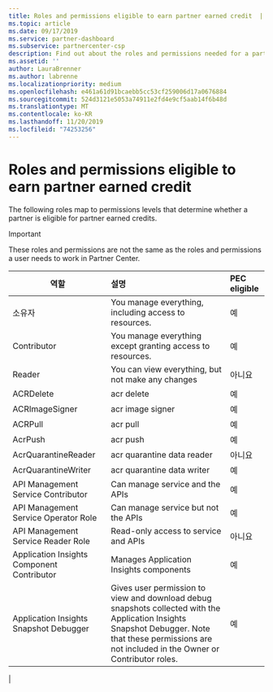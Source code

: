 ```yaml
---
title: Roles and permissions eligible to earn partner earned credit  | Partner Center
ms.topic: article
ms.date: 09/17/2019
ms.service: partner-dashboard
ms.subservice: partnercenter-csp
description: Find out about the roles and permissions needed for a partner to be eligible for partner earned credits.
ms.assetid: ''
author: LauraBrenner
ms.author: labrenne
ms.localizationpriority: medium
ms.openlocfilehash: e461a61d91bcaebb5cc53cf259006d17a0676884
ms.sourcegitcommit: 524d3121e5053a74911e2fd4e9cf5aab14f6b48d
ms.translationtype: MT
ms.contentlocale: ko-KR
ms.lasthandoff: 11/20/2019
ms.locfileid: "74253256"
---
```

# <a name="roles-and-permissions-eligible-to-earn-partner-earned-credit"></a>Roles and permissions eligible to earn partner earned credit

The following roles map to permissions levels that determine whether a partner is eligible for partner earned credits.

>[!Important]
>These roles and permissions are not the same as the roles and permissions a user needs to work in Partner Center.

|**역할**   |**설명**   |**PEC eligible**   |
|-----------------|:------------------|:--------------|
|소유자  |You manage everything, including access to resources.|예|
|Contributor |You manage everything except granting access to resources.|예|
|Reader|You can view everything, but not make any changes|아니요|
|ACRDelete|acr delete|예|
|ACRImageSigner|acr image signer|예|
|ACRPull|acr pull|예|
|AcrPush|acr push|예|
|AcrQuarantineReader|acr quarantine data reader|아니요|
|AcrQuarantineWriter| acr quarantine data writer|예|
|API Management Service Contributor|Can manage service and the APIs|예|
|API Management Service Operator Role|Can manage service but not the APIs|예|
|API Management Service Reader Role|Read-only access to service and APIs|아니요|
|Application Insights Component Contributor|Manages Application Insights components|예|
|Application Insights Snapshot Debugger|Gives user permission to view and download debug snapshots collected with the Application Insights Snapshot Debugger. Note that these permissions are not included in the Owner or Contributor roles.|예|
|